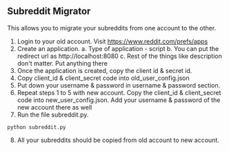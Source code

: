 ## Subreddit Migrator

This allows you to migrate your subreddits from one account to the other.



1. Login to your old account. Visit https://www.reddit.com/prefs/apps
2. Create an application.
   a. Type of application - script
   b. You can put the redirect url as http://localhost:8080
   c. Rest of the things like description don't matter. Put anything there
3. Once the application is created, copy the client id & secret id.
4. Copy client_id & client_secret code into old_user_config.json
5. Put down your username & password in username & password section.
6. Repeat steps 1 to 5 with new account. Copy the client_id & client_secret code into new_user_config.json. Add your username & password of the new account there as well
7. Run the file subreddit.py.

```
python subreddit.py
```
8. All your subreddits should be copied from old account to new account.
